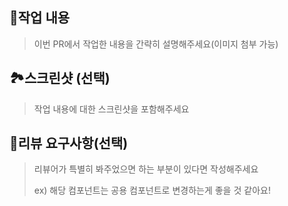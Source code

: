 ## 📝작업 내용

> 이번 PR에서 작업한 내용을 간략히 설명해주세요(이미지 첨부 가능)

## 🏞️스크린샷 (선택)

> 작업 내용에 대한 스크린샷을 포함해주세요

## 💬리뷰 요구사항(선택)

> 리뷰어가 특별히 봐주었으면 하는 부분이 있다면 작성해주세요
>
> ex) 해당 컴포넌트는 공용 컴포넌트로 변경하는게 좋을 것 같아요!